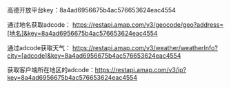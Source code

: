 高德开放平台key：8a4ad6956675b4ac576653624eac4554

通过地名获取adcode：
https://restapi.amap.com/v3/geocode/geo?address=[地名]&key=8a4ad6956675b4ac576653624eac4554

通过adcode获取天气：
https://restapi.amap.com/v3/weather/weatherInfo?city=[adcode]&key=8a4ad6956675b4ac576653624eac4554

获取客户端所在地区的adcode：https://restapi.amap.com/v3/ip?key=8a4ad6956675b4ac576653624eac4554